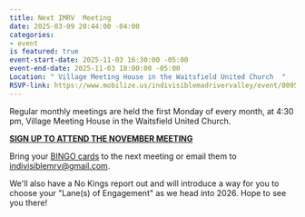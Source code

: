 ```yaml
---
title: Next IMRV  Meeting
date: 2025-03-09 20:44:00 -04:00
categories:
- event
is featured: true
event-start-date: 2025-11-03 16:30:00 -05:00
event-end-date: 2025-11-03 18:00:00 -05:00
Location: " Village Meeting House in the Waitsfield United Church  "
RSVP-link: https://www.mobilize.us/indivisiblemadrivervalley/event/809519/?emci=d6300587-5358-f011-8f7c-6045bdfe8e9c&emdi=50eed36f-2f5b-f011-8f7c-6045bdfe8e9c&ceid=2500793
---
```


Regular monthly meetings are held the first Monday of every month, at 4:30 pm, Village Meeting House in the Waitsfield United Church.

**[SIGN UP TO ATTEND THE NOVEMBER MEETING](https://www.mobilize.us/indivisiblemadrivervalley/event/819976/?emci=e9db311f-7fb2-f011-8e61-6045bded8ba4&emdi=c27d560d-aeb4-f011-8e61-6045bded8ba4&ceid=2500793)**

Bring your [BINGO cards](https://docs.google.com/document/d/1S0QugKqisiaaFQuBht7lsXgZThH18Qp9621t6R1h11Q/edit?emci=e9db311f-7fb2-f011-8e61-6045bded8ba4&emdi=c27d560d-aeb4-f011-8e61-6045bded8ba4&ceid=2500793&tab=t.0) to the next meeting or email them to indivisiblemrv@gmail.com.

We'll also have a No Kings report out and will introduce a way for you to choose your "Lane(s) of Engagement" as we head into 2026.  Hope to see you there!
